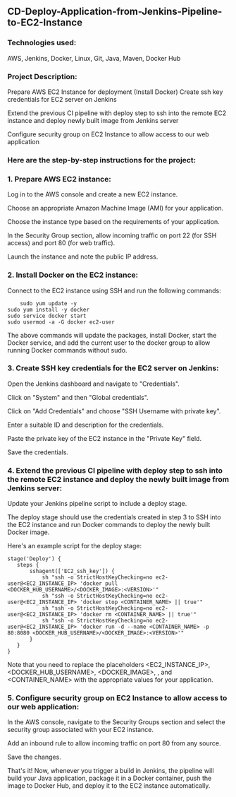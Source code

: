 ## CD-Deploy-Application-from-Jenkins-Pipeline-to-EC2-Instance

### Technologies used:

AWS, Jenkins, Docker, Linux, Git, Java, Maven, Docker Hub

### Project Description:

Prepare AWS EC2 Instance for deployment (Install Docker) Create ssh key credentials for EC2 server on Jenkins

Extend the previous CI pipeline with deploy step to ssh into the remote EC2 instance and deploy newly built image from Jenkins server

Configure security group on EC2 Instance to allow access to our web application

### Here are the step-by-step instructions for the project:

### 1. Prepare AWS EC2 instance:

Log in to the AWS console and create a new EC2 instance.

Choose an appropriate Amazon Machine Image (AMI) for your application.

Choose the instance type based on the requirements of your application.

In the Security Group section, allow incoming traffic on port 22 (for SSH access) and port 80 (for web traffic).

Launch the instance and note the public IP address.

### 2. Install Docker on the EC2 instance:

 Connect to the EC2 instance using SSH and run the following commands:
 
        sudo yum update -y
    sudo yum install -y docker
    sudo service docker start
    sudo usermod -a -G docker ec2-user
    
The above commands will update the packages, install Docker, start the Docker service, and add the current user to the docker group to allow running Docker commands without sudo.

### 3. Create SSH key credentials for the EC2 server on Jenkins:

Open the Jenkins dashboard and navigate to "Credentials".

Click on "System" and then "Global credentials".

Click on "Add Credentials" and choose "SSH Username with private key".

Enter a suitable ID and description for the credentials.

Paste the private key of the EC2 instance in the "Private Key" field.

Save the credentials.

### 4. Extend the previous CI pipeline with deploy step to ssh into the remote EC2 instance and deploy the newly built image from Jenkins server:

Update your Jenkins pipeline script to include a deploy stage.

The deploy stage should use the credentials created in step 3 to SSH into the EC2 instance and run Docker commands to deploy the newly built Docker image.

Here's an example script for the deploy stage:

    stage('Deploy') {
       steps {
           sshagent(['EC2_ssh_key']) {
               sh "ssh -o StrictHostKeyChecking=no ec2-user@<EC2_INSTANCE_IP> 'docker pull <DOCKER_HUB_USERNAME>/<DOCKER_IMAGE>:<VERSION>'"
               sh "ssh -o StrictHostKeyChecking=no ec2-user@<EC2_INSTANCE_IP> 'docker stop <CONTAINER_NAME> || true'"
               sh "ssh -o StrictHostKeyChecking=no ec2-user@<EC2_INSTANCE_IP> 'docker rm <CONTAINER_NAME> || true'"
               sh "ssh -o StrictHostKeyChecking=no ec2-user@<EC2_INSTANCE_IP> 'docker run -d --name <CONTAINER_NAME> -p 80:8080 <DOCKER_HUB_USERNAME>/<DOCKER_IMAGE>:<VERSION>'"
           }
       }
    }

Note that you need to replace the placeholders <EC2_INSTANCE_IP>, <DOCKER_HUB_USERNAME>, <DOCKER_IMAGE>, <VERSION>, and <CONTAINER_NAME> with the appropriate values for your application.

### 5. Configure security group on EC2 Instance to allow access to our web application:

In the AWS console, navigate to the Security Groups section and select the security group associated with your EC2 instance.

Add an inbound rule to allow incoming traffic on port 80 from any source.

Save the changes.

That's it! Now, whenever you trigger a build in Jenkins, the pipeline will build your Java application, package it in a Docker container, push the image to Docker Hub, and deploy it to the EC2 instance automatically.

          


    
    
    
    
    
    
    
    
    
    
    
    
    
    
    
    
    
    
    
    
    
    
    
    
    
